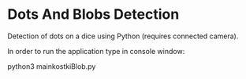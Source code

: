 # Dots And Blobs Detection
Detection of dots on a dice using Python (requires connected camera).

In order to run the application type in console window:</br>

python3 mainkostkiBlob.py
